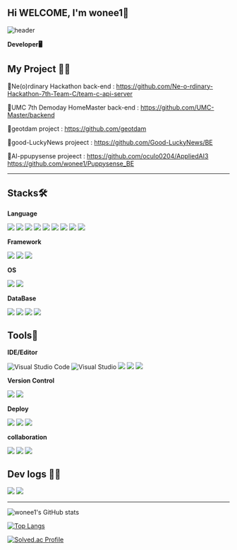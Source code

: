 ## Hi WELCOME, I'm wonee1👋
![header](https://capsule-render.vercel.app/api?type=waving&color=timeGradient&text=Welcome%20to%20wonee1's%20GitHub%20&animation=twinkling&fontSize=35&fontAlignY=40&fontAlign=70&height=250)

**Developer🖥️**



## My Project 👩‍💻

🔹Ne(o)rdinary Hackathon back-end : <https://github.com/Ne-o-rdinary-Hackathon-7th-Team-C/team-c-api-server>

🔹UMC 7th Demoday HomeMaster back-end :  <https://github.com/UMC-Master/backend>

🔹geotdam project : <https://github.com/geotdam> 

🔹good-LuckyNews projeect : <https://github.com/Good-LuckyNews/BE>

🔹AI-ppupysense projeect : <https://github.com/oculo0204/AppliedAI3> <https://github.com/wonee1/Puppysense_BE>


---


## Stacks🛠️

**Language**

<img src="https://img.shields.io/badge/Python-3766AB?style=flat-square&logo=Python&logoColor=white"/> <img src="https://img.shields.io/badge/javascript-F7DF1E?style=flat-square&logo=javascript&logoColor=white"/>
<img src="https://img.shields.io/badge/C++-00599C?style=flat-square&logo=C%2B%2B&logoColor=white"/> <img src="https://img.shields.io/badge/-C%23-000000?logo=Csharp&style=flat"/> <img src="https://img.shields.io/badge/C-A8B9CC?style=flat-square&logo=C&logoColor=white"/> <img src="https://img.shields.io/badge/java-007396?style=flat-square&logo=java&logoColor=white"/>
<img src="https://img.shields.io/badge/HTML5-E34F26?style=flat-square&logo=html5&logoColor=white"/>
<img src="https://img.shields.io/badge/CSS3-1572B6?style=flat-square&logo=css3&logoColor=white"/> 
<img src="https://img.shields.io/badge/Typescript-3178C6?style=flat-square&logo=Typescript&logoColor=white"/>

**Framework**

<img src="https://img.shields.io/badge/Node.js-339933?style=flat-square&logo=Node.js&logoColor=white"/> <img src="https://img.shields.io/badge/Express-000000?style=flat-square&logo=Express&logoColor=white"/>
<img src="https://img.shields.io/badge/Spring-6DB33F?style=flat-square&logo=Spring&logoColor=white"/>



**OS**

<img src="https://img.shields.io/badge/Linux-FCC624?style=flat-square&logo=linux&logoColor=black"/> <img src="https://img.shields.io/badge/Ubuntu-E95420?style=flat-square&logo=Ubuntu&logoColor=white"/>


**DataBase**

<img src="https://img.shields.io/badge/MySQL-4479A1?style=flat-square&logo=MySQL&logoColor=white"/> <img src="https://img.shields.io/badge/MongoDB-47A248?style=flat-square&logo=MongoDB&logoColor=white"/> <img src="https://img.shields.io/badge/Postgresql-4169E1?style=flat-square&logo=Postgresql&logoColor=white"/> <img src="https://img.shields.io/badge/ORACLE-F80000?style=flat-square&logo=oracle&logoColor=white"/>



## Tools💪

**IDE/Editor**

![Visual Studio Code](https://img.shields.io/badge/Visual%20Studio%20Code-0078d7.svg?style=for-the-badge&logo=visual-studio-code&logoColor=white) ![Visual Studio](https://img.shields.io/badge/Visual%20Studio-5C2D91.svg?style=for-the-badge&logo=visual-studio&logoColor=white) <img src="https://img.shields.io/badge/Anaconda-44A833?style=flat-square&logo=Anaconda&logoColor=white"/> <img src="https://img.shields.io/badge/intellijidea-000000?style=flat-square&logo=intellijidea&logoColor=white"/> <img src="https://img.shields.io/badge/eclipseide-2C2255?style=flat-square&logo=eclipseide&logoColor=white"/>



**Version Control**

<img src="https://img.shields.io/badge/GitHub-181717?style=flat-square&logo=GitHub&logoColor=white"/> <img src="https://img.shields.io/badge/Git-F05032?style=flat-square&logo=git&logoColor=white"/>


**Deploy**

<img src="https://img.shields.io/badge/Amazon AWS-232F3E?style=flat-square&logo=amazonaws&logoColor=white"/> <img src="https://img.shields.io/badge/Vercel-000000?style=flat-square&logo=Vercel&logoColor=white"/>
<img src="https://img.shields.io/badge/render-000000?style=flat-square&logo=render&logoColor=white"/>



**collaboration**

<img src="https://img.shields.io/badge/slack-4A154B?style=flat-square&logo=slack&logoColor=white"/> <img src="https://img.shields.io/badge/discord-5865F2?style=flat-square&logo=discord&logoColor=white"/>
<img src="https://img.shields.io/badge/notion-000000?style=flat-square&logo=notion&logoColor=white"/>


## Dev logs 👩‍💻

<img src="https://img.shields.io/badge/Tistory-000000?style=for-the-badge&logo=Tistory&logoColor=white"> <img src="https://img.shields.io/badge/Velog-20C997?style=flat-square&logo=velog&logoColor=white"/>


---



![wonee1's GitHub stats](https://github-readme-stats.vercel.app/api?username=wonee1&show_icons=true&theme=radical)


[![Top Langs](https://github-readme-stats.vercel.app/api/top-langs/?username=wonee1)](https://github.com/anuraghazra/github-readme-stats)
 

[![Solved.ac Profile](http://mazassumnida.wtf/api/v2/generate_badge?boj=akfkxkd)](https://solved.ac/akfkxkd/)  




